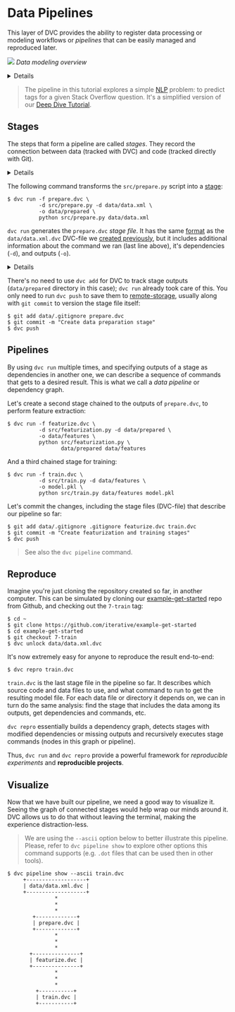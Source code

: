 # Data Pipelines

This layer of DVC provides the ability to register data processing or modeling
workflows or _pipelines_ that can be easily managed and reproduced later.

![](/img/example-flow-2x.png) _Data modeling overview_

<details>

### 👉 Expand to prepare the project

If you just followed through the
[versioning](/doc/tutorials/get-started/data-versioning) page of this tutorial,
you're all set. Otherwise, run these commands to get the project from Github:

```dvc
$ git clone https://github.com/iterative/example-get-started
$ cd example-get-started
$ git checkout 4-import-data
$ dvc pull
```

</details>

> The pipeline in this tutorial explores a simple
> [NLP](https://en.wikipedia.org/wiki/Natural_language_processing) problem: to
> predict tags for a given Stack Overflow question. It's a simplified version of
> our [Deep Dive Tutorial](/doc/tutorials/deep).

## Stages

The steps that form a pipeline are called _stages_. They record the connection
between data (tracked with DVC) and code (tracked directly with Git).

<details>

### Expand to download example code

Let's first get some code to work with:

```dvc
$ wget https://code.dvc.org/get-started/code.zip
$ unzip code.zip
$ rm -f code.zip
```

> Windows doesn't include the `wget` utility by default, but you can use the
> browser to download `code.zip`. (Right-click
> [this link](https://code.dvc.org/get-started/code.zip) and select
> `Save Link As...` (Chrome). Save it into the <abbr>workspace</abbr>.

> 💡 Please also review
> [Running DVC on Windows](/doc/user-guide/running-dvc-on-windows) for important
> tips to improve your experience using DVC on Windows.

Your workspace should now look like this:

```dvc
$ tree
.
├── data
│   ├── data.xml
│   └── data.xml.dvc
└── src
    ├── evaluate.py
    ├── featurization.py
    ├── prepare.py
    ├── requirements.txt
    └── train.py
```

Now let's install the requirements. But before we do that, we **strongly**
recommend creating a
[virtual environment](https://packaging.python.org/tutorials/installing-packages/#creating-virtual-environments):

```dvc
$ virtualenv -p python3 .env
$ echo ".env/" >> .gitignore
$ source .env/bin/activate
$ pip install -r src/requirements.txt
```

Optionally, save the progress with Git:

```dvc
$ git add .
$ git commit -m "Add source code files to repo"
```

</details>

The following command transforms the `src/prepare.py` script into a
[stage](/doc/command-reference/run):

```dvc
$ dvc run -f prepare.dvc \
          -d src/prepare.py -d data/data.xml \
          -o data/prepared \
          python src/prepare.py data/data.xml
```

`dvc run` generates the `prepare.dvc` _stage file_. It has the same
[format](/doc/user-guide/dvc-file-format) as the `data/data.xml.dvc` DVC-file we
[created previously](/doc/tutorials/get-started/data-versioning#start-tracking-data),
but it includes additional information about the command we ran (last line
above), it's <abbr>dependencies</abbr> (`-d`), and <abbr>outputs</abbr> (`-o`).

<details>

### Expand to learn more about what just happened

The command options used above mean the following:

- `-f prepare.dvc` specifies a name for the stage file. It's optional but we
  recommend using it to make your project structure more readable.

- `-d src/prepare.py` and `-d data/data.xml` mean that the stage depends on
  these files to work. Notice that the source code itself is marked as a stage
  dependency.

- `-o data/prepared` specifies the output directory where this script writes to.
  It creates two files in it (that will be used later down the
  [pipeline](#pipelines)), as shown below.

- The last line, `python src/prepare.py data/data.xml`, is the command to run in
  this stage, and it's saved to the stage file (`cmd` field) as shown below.

This is how the changes in your <abbr>workspace</abbr> should look like now:

```diff
    .
    ├── data
    │   ├── data.xml
    │   ├── data.xml.dvc
+   │   └── prepared
+   │       ├── test.tsv
+   │       └── train.tsv
+   ├── prepare.dvc
    └── src
        ├── ...
```

These are the contents of `prepare.dvc`:

```yaml
md5: 645d5baf13fb4404e17d77a2cf7461c4
cmd: python src/prepare.py data/data.xml
deps:
  - md5: 1a18704abffac804adf2d5c4549f00f7
    path: src/prepare.py
  - md5: a304afb96060aad90176268345e10355
    path: data/data.xml
outs:
  - md5: 6836f797f3924fb46fcfd6b9f6aa6416.dir
    path: data/prepared
    cache: true
    metric: false
    persist: false
```

</details>

There's no need to use `dvc add` for DVC to track stage outputs (`data/prepared`
directory in this case); `dvc run` already took care of this. You only need to
run `dvc push` to save them to
[remote-storage](/doc/tutorials/get-started/data-versioning#configure-remote-storage),
usually along with `git commit` to version the stage file itself:

```dvc
$ git add data/.gitignore prepare.dvc
$ git commit -m "Create data preparation stage"
$ dvc push
```

## Pipelines

By using `dvc run` multiple times, and specifying outputs of a stage as
dependencies in another one, we can describe a sequence of commands that gets to
a desired result. This is what we call a _data pipeline_ or dependency graph.

Let's create a second stage chained to the outputs of `prepare.dvc`, to perform
feature extraction:

```dvc
$ dvc run -f featurize.dvc \
          -d src/featurization.py -d data/prepared \
          -o data/features \
          python src/featurization.py \
                 data/prepared data/features
```

And a third chained stage for training:

```dvc
$ dvc run -f train.dvc \
          -d src/train.py -d data/features \
          -o model.pkl \
          python src/train.py data/features model.pkl
```

Let's commit the changes, including the stage files (DVC-file) that describe our
pipeline so far:

```dvc
$ git add data/.gitignore .gitignore featurize.dvc train.dvc
$ git commit -m "Create featurization and training stages"
$ dvc push
```

> See also the `dvc pipeline` command.

## Reproduce

Imagine you're just cloning the <abbr>repository</abbr> created so far, in
another computer. This can be simulated by cloning our
[example-get-started](https://github.com/iterative/example-get-started) repo
from Github, and checking out the `7-train` tag:

```dvc
$ cd ~
$ git clone https://github.com/iterative/example-get-started
$ cd example-get-started
$ git checkout 7-train
$ dvc unlock data/data.xml.dvc
```

It's now extremely easy for anyone to reproduce the result end-to-end:

```dvc
$ dvc repro train.dvc
```

`train.dvc` is the last stage file in the pipeline so far. It describes which
source code and data files to use, and what command to run to get the resulting
model file. For each data file or directory it depends on, we can in turn do the
same analysis: find the stage that includes the data among its outputs, get
dependencies and commands, etc.

`dvc repro` essentially builds a dependency graph, detects stages with modified
dependencies or missing outputs and recursively executes stage commands (nodes
in this graph or pipeline).

Thus, `dvc run` and `dvc repro` provide a powerful framework for _reproducible
experiments_ and **reproducible <abbr>projects</abbr>**.

## Visualize

Now that we have built our pipeline, we need a good way to visualize it. Seeing
the graph of connected stages would help wrap our minds around it. DVC allows us
to do that without leaving the terminal, making the experience distraction-less.

> We are using the `--ascii` option below to better illustrate this pipeline.
> Please, refer to `dvc pipeline show` to explore other options this command
> supports (e.g. `.dot` files that can be used then in other tools).

```dvc
$ dvc pipeline show --ascii train.dvc
     +-------------------+
     | data/data.xml.dvc |
     +-------------------+
               *
               *
               *
        +-------------+
        | prepare.dvc |
        +-------------+
               *
               *
               *
       +---------------+
       | featurize.dvc |
       +---------------+
               *
               *
               *
         +-----------+
         | train.dvc |
         +-----------+
```
